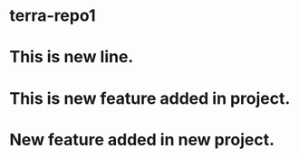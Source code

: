 # terra-repo1
# This is new line.
# This is new feature added in project.
# New feature added in new project.